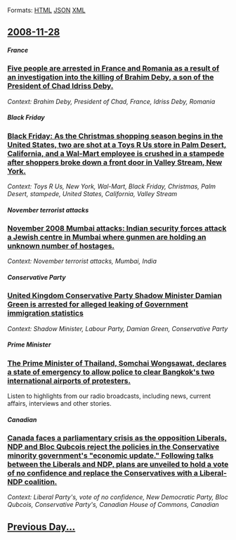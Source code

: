 
Formats: [HTML](2008/11/28/index.html)  [JSON](2008/11/28/index.json)  [XML](2008/11/28/index.xml)  

## [2008-11-28](/news/2008/11/28/index.md)

##### France
### [ Five people are arrested in France and Romania as a result of an investigation into the killing of Brahim Deby, a son of the President of Chad Idriss Deby. ](/news/2008/11/28/five-people-are-arrested-in-france-and-romania-as-a-result-of-an-investigation-into-the-killing-of-brahim-deby-a-son-of-the-president-of-c.md)
_Context: Brahim Deby, President of Chad, France, Idriss Deby, Romania_

##### Black Friday
### [ Black Friday: As the Christmas shopping season begins in the United States, two are shot at a Toys R Us store in Palm Desert, California, and a Wal-Mart employee is crushed in a stampede after shoppers broke down a front door in Valley Stream, New York. ](/news/2008/11/28/black-friday-as-the-christmas-shopping-season-begins-in-the-united-states-two-are-shot-at-a-toys-r-us-store-in-palm-desert-california-a.md)
_Context: Toys R Us, New York, Wal-Mart, Black Friday, Christmas, Palm Desert, stampede, United States, California, Valley Stream_

##### November terrorist attacks
### [ November 2008 Mumbai attacks: Indian security forces attack a Jewish centre in Mumbai where gunmen are holding an unknown number of hostages. ](/news/2008/11/28/november-2008-mumbai-attacks-indian-security-forces-attack-a-jewish-centre-in-mumbai-where-gunmen-are-holding-an-unknown-number-of-hostage.md)
_Context: November terrorist attacks, Mumbai, India_

##### Conservative Party
### [ United Kingdom Conservative Party Shadow Minister Damian Green is arrested for alleged leaking of Government immigration statistics ](/news/2008/11/28/united-kingdom-conservative-party-shadow-minister-damian-green-is-arrested-for-alleged-leaking-of-government-immigration-statistics.md)
_Context: Shadow Minister, Labour Party, Damian Green, Conservative Party_

##### Prime Minister
### [ The Prime Minister of Thailand, Somchai Wongsawat, declares a state of emergency to allow police to clear Bangkok's two international airports of protesters. ](/news/2008/11/28/the-prime-minister-of-thailand-somchai-wongsawat-declares-a-state-of-emergency-to-allow-police-to-clear-bangkok-s-two-international-airpo.md)
Listen to highlights from our radio broadcasts, including news, current affairs, interviews and other stories.

##### Canadian
### [ Canada faces a parliamentary crisis as the opposition Liberals, NDP and Bloc Qubcois reject the policies in the Conservative minority government's "economic update." Following talks between the Liberals and NDP, plans are unveiled to hold a vote of no confidence and replace the Conservatives with a Liberal-NDP coalition. ](/news/2008/11/28/canada-faces-a-parliamentary-crisis-as-the-opposition-liberals-ndp-and-bloc-quebecois-reject-the-policies-in-the-conservative-minority-gov.md)
_Context: Liberal Party's, vote of no confidence, New Democratic Party, Bloc Qubcois, Conservative Party's, Canadian House of Commons, Canadian_

## [Previous Day...](/news/2008/11/27/index.md)

